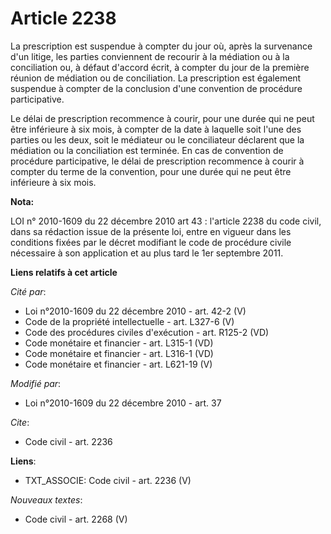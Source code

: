 # Article 2238

La prescription est suspendue à compter du jour où, après la survenance d'un litige, les parties conviennent de recourir à la
médiation ou à la conciliation ou, à défaut d'accord écrit, à compter du jour de la première réunion de médiation ou de
conciliation. La prescription est également suspendue à compter de la conclusion d'une convention de procédure participative.

Le délai de prescription recommence à courir, pour une durée qui ne peut être inférieure à six mois, à compter de la date à
laquelle soit l'une des parties ou les deux, soit le médiateur ou le conciliateur déclarent que la médiation ou la
conciliation est terminée. En cas de convention de procédure participative, le délai de prescription recommence à courir à
compter du terme de la convention, pour une durée qui ne peut être inférieure à six mois.

**Nota:**

LOI n° 2010-1609 du 22 décembre 2010 art 43 : l'article 2238 du code civil, dans sa rédaction issue de la présente loi, entre
en vigueur dans les conditions fixées par le décret modifiant le code de procédure civile nécessaire à son application et au
plus tard le 1er septembre 2011.

**Liens relatifs à cet article**

_Cité par_:

  - Loi n°2010-1609 du 22 décembre 2010 - art. 42-2 (V)
  - Code de la propriété intellectuelle - art. L327-6 (V)
  - Code des procédures civiles d'exécution - art. R125-2 (VD)
  - Code monétaire et financier - art. L315-1 (VD)
  - Code monétaire et financier - art. L316-1 (VD)
  - Code monétaire et financier - art. L621-19 (V)

_Modifié par_:

  - Loi n°2010-1609 du 22 décembre 2010 - art. 37

_Cite_:

  - Code civil - art. 2236

**Liens**:

  - TXT_ASSOCIE: Code civil - art. 2236 (V)

_Nouveaux textes_:

  - Code civil - art. 2268 (V)
